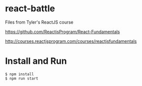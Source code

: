 # react-battle
Files from Tyler's ReactJS course

https://github.com/ReactjsProgram/React-Fundamentals

http://courses.reactjsprogram.com/courses/reactjsfundamentals

# Install and Run

```
$ npm install
$ npm run start
```
